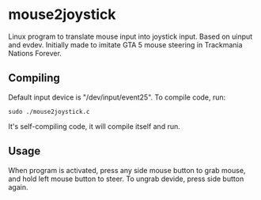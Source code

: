 # mouse2joystick
Linux program to translate mouse input into joystick input. Based on uinput and evdev. Initially made to imitate GTA 5 mouse steering in Trackmania Nations Forever.

## Compiling
Default input device is "/dev/input/event25". To compile code, run:
```
sudo ./mouse2joystick.c
```

It's self-compiling code, it will compile itself and run.

## Usage
When program is activated, press any side mouse button to grab mouse, and hold left mouse button to steer. To ungrab devide, press side button again.
